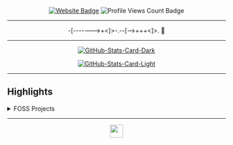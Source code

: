 <div align="center">
<p><a href="https://dinama.dev"><img src="https://img.shields.io/badge/-Website-3B7EBF?style=for-the-badge&amp;logo=amp&amp;logoColor=white" alt="Website Badge"></a> <img src="https://komarev.com/ghpvc/?username=Frostplexx&amp;style=for-the-badge" alt="Profile Views Count Badge"></p>
<hr>
<p>-[-------&gt;+&lt;]&gt;-.--[--&gt;+++&lt;]&gt;. 👋</p>
<hr>
<p><a href="https://github.com/Frostplexx/Frostplexx#gh-dark-mode-only"><img src="https://github-readme-stats.vercel.app/api?username=Frostplexx&amp;show_icons=true&amp;hide_border=true&amp;include_all_commits=true&amp;card_width=600&amp;custom_title=GitHub%20Open%20Source%20Stats&amp;title_color=3B7EBF&amp;text_color=FFF&amp;icon_color=3B7EBF&amp;hide=contribs&amp;show=reviews,prs_merged,prs_merged_percentage&amp;theme=transparent#gh-dark-mode-only" alt="GitHub-Stats-Card-Dark"></a></p>
<p><a href="https://github.com/Frostplexx/Frostplexx#gh-light-mode-only"><img src="https://github-readme-stats.vercel.app/api?username=Frostplexx&amp;show_icons=true&amp;hide_border=true&amp;include_all_commits=true&amp;card_width=600&amp;custom_title=GitHub%20Open%20Source%20Stats&amp;title_color=3B7EBF&amp;text_color=474A4E&amp;icon_color=3B7EBF&amp;hide=contribs&amp;show=reviews,prs_merged,prs_merged_percentage&amp;theme=transparent#gh-light-mode-only" alt="GitHub-Stats-Card-Light"></a></p>
  </div>
<hr>
<h2>Highlights</h2>
  <details>
  <summary>FOSS Projects</summary>
  <br />
  Here are some of my other projects you might want to check out that are not pinned:
  <br />
<br />
  <ul><li><a href=https://github.com/frostplexx/winston target="_blank" rel="noopener noreferrer">frostplexx/winston</a> (<b>0</b> ✨ and <b>0</b> 🍴): null</li><li><a href=https://github.com/frostplexx/obsidian-github-issues target="_blank" rel="noopener noreferrer">frostplexx/obsidian-github-issues</a> (<b>28</b> ✨ and <b>5</b> 🍴): A simple plugin that lets you embed GitHub issues in your Obsidian notes</li><li><a href=https://github.com/frostplexx/BinaryTools target="_blank" rel="noopener noreferrer">frostplexx/BinaryTools</a> (<b>0</b> ✨ and <b>0</b> 🍴): A raycast calculator plugin for binary, decimal, hex and octal numbers.</li>[object Object]
<li>More coming soon :D.</li></ul>
  </details>
<hr>
  <div align="center">
<p><a href="https://dinama.dev" target="_blank" rel="noopener noreferrer"><img src="https://dinama.dev/assets/icon.ico" width="30" /></a></p>
  </div>